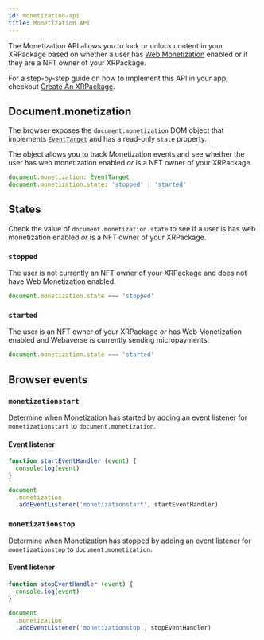 ```yaml
---
id: monetization-api
title: Monetization API
---
```


The Monetization API allows you to lock or unlock content in your XRPackage based on whether a user has [Web Monetization](https://webmonetization.org/) enabled or if they are a NFT owner of your XRPackage.

For a step-by-step guide on how to implement this API in your app, checkout [Create An XRPackage](./creating-an-xrpk.md).

## Document.monetization

The browser exposes the `document.monetization` DOM object that implements
[`EventTarget`](https://developer.mozilla.org/en-US/docs/Web/API/EventTarget)
and has a read-only `state` property.

The object allows you to track Monetization events and see whether the user has web monetization enabled *or* is a NFT owner of your XRPackage.

```js
document.monetization: EventTarget
document.monetization.state: 'stopped' | 'started'
```

## States

Check the value of `document.monetization.state` to see if a user is has web monetization enabled *or* is a NFT owner of your XRPackage.

### `stopped`

The user is not currently an NFT owner of your XRPackage and does not have Web Monetization enabled.

```js
document.monetization.state === 'stopped'
```

### `started`

The user is an NFT owner of your XRPackage *or* has Web Monetization enabled and Webaverse is currently sending micropayments.

```js
document.monetization.state === 'started'
```

## Browser events


### `monetizationstart`

Determine when Monetization has started by adding an event
listener for `monetizationstart` to `document.monetization`.

#### Event listener

```js
function startEventHandler (event) {
  console.log(event)
}

document
  .monetization
  .addEventListener('monetizationstart', startEventHandler)
```

### `monetizationstop`

Determine when Monetization has stopped by adding an event listener for
`monetizationstop` to `document.monetization`.

#### Event listener

```js
function stopEventHandler (event) {
  console.log(event)
}

document
  .monetization
  .addEventListener('monetizationstop', stopEventHandler)
```
